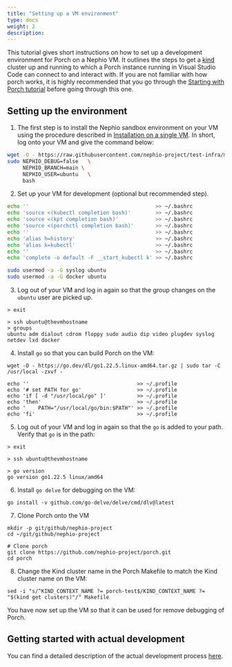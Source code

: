 ```yaml
---
title: "Setting up a VM environment"
type: docs
weight: 2
description:
---
```


This tutorial gives short instructions on how to set up a development environment for Porch on a Nephio VM. It outlines the steps to
get a [kind](https://kind.sigs.k8s.io/) cluster up and running to which a Porch instance running in Visual Studio Code
can connect to and interact with. If you are not familiar with how porch works, it is highly recommended that you go
through the [Starting with Porch tutorial](../using-porch/install-and-using-porch.md) before going through this one.

## Setting up the environment

1. The first step is to install the Nephio sandbox environment on your VM using the procedure described in
[Installation on a single VM](../../guides/install-guides/install-on-single-vm.md). In short, log onto your VM and give the command
below:

```bash
wget -O - https://raw.githubusercontent.com/nephio-project/test-infra/main/e2e/provision/init.sh |  \
sudo NEPHIO_DEBUG=false   \
     NEPHIO_BRANCH=main \
     NEPHIO_USER=ubuntu   \
     bash
```

2. Set up your VM for development (optional but recommended step).

```bash
echo ''                                         >> ~/.bashrc
echo 'source <(kubectl completion bash)'        >> ~/.bashrc
echo 'source <(kpt completion bash)'            >> ~/.bashrc
echo 'source <(porchctl completion bash)'       >> ~/.bashrc
echo ''                                         >> ~/.bashrc
echo 'alias h=history'                          >> ~/.bashrc
echo 'alias k=kubectl'                          >> ~/.bashrc
echo ''                                         >> ~/.bashrc
echo 'complete -o default -F __start_kubectl k' >> ~/.bashrc

sudo usermod -a -G syslog ubuntu
sudo usermod -a -G docker ubuntu
```

3. Log out of your VM and log in again so that the group changes on the `ubuntu` user are picked up.

```
> exit

> ssh ubuntu@thevmhostname
> groups
ubuntu adm dialout cdrom floppy sudo audio dip video plugdev syslog netdev lxd docker
```

4. Install `go` so that you can build Porch on the VM:

```
wget -O - https://go.dev/dl/go1.22.5.linux-amd64.tar.gz | sudo tar -C /usr/local -zxvf -

echo ''                                   >> ~/.profile
echo '# set PATH for go'                  >> ~/.profile
echo 'if [ -d "/usr/local/go" ]'          >> ~/.profile
echo 'then'                               >> ~/.profile
echo '    PATH="/usr/local/go/bin:$PATH"' >> ~/.profile
echo 'fi'                                 >> ~/.profile 
```

5. Log out of your VM and log in again so that the `go` is added to your path. Verify that `go` is in the path:

```
> exit

> ssh ubuntu@thevmhostname

> go version
go version go1.22.5 linux/amd64
```

6. Install `go delve` for debugging on the VM:

```
go install -v github.com/go-delve/delve/cmd/dlv@latest
```

7. Clone Porch onto the VM

```
mkdir -p git/github/nephio-project
cd ~/git/github/nephio-project

# Clone porch
git clone https://github.com/nephio-project/porch.git
cd porch
```

8. Change the Kind cluster name in the Porch Makefile to match the Kind cluster name on the VM:

```
sed -i "s/^KIND_CONTEXT_NAME ?= porch-test$/KIND_CONTEXT_NAME ?= "$(kind get clusters)"/" Makefile
```

You have now set up the VM so that it can be used for remove debugging of Porch.

## Getting started with actual development

You can find a detailed description of the actual development process [here](dev-process.md).

